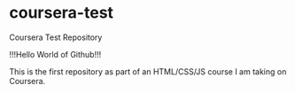 # coursera-test
Coursera Test Repository

!!!Hello World of Github!!!

This is the first repository as part of an HTML/CSS/JS course I am taking on Coursera. 
